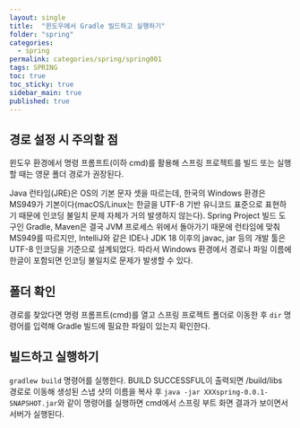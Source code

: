 ```yaml
---
layout: single
title:  "윈도우에서 Gradle 빌드하고 실행하기"
folder: "spring"
categories:
  - spring
permalink: categories/spring/spring001
tags: SPRING
toc: true
toc_sticky: true
sidebar_main: true
published: true
---
```


## 경로 설정 시 주의할 점
윈도우 환경에서 명령 프롬프트(이하 cmd)를 활용해 스프링 프로젝트를 빌드 또는 실행할 때는 영문 폴더 경로가 권장된다.

Java 런타임(JRE)은 OS의 기본 문자 셋을 따르는데, 한국의 Windows 환경은 MS949가 기본이다(macOS/Linux는 한글을 UTF-8 기반 유니코드 표준으로 표현하기 때문에 인코딩 불일치 문제 자체가 거의 발생하지 않는다). Spring Project 빌드 도구인 Gradle, Maven은 결국 JVM 프로세스 위에서 돌아가기 때문에 런타임에 맞춰 MS949를 따르지만, IntelliJ와 같은 IDE나 JDK 18 이후의 javac, jar 등의 개발 툴은 UTF-8 인코딩을 기준으로 설계되었다. 따라서 Windows 환경에서 경로나 파일 이름에 한글이 포함되면 인코딩 불일치로 문제가 발생할 수 있다.

## 폴더 확인
경로를 찾았다면 명령 프롬프트(cmd)를 열고 스프링 프로젝트 폴더로 이동한 후 `dir` 명령어를 입력해 Gradle 빌드에 필요한 파일이 있는지 확인한다.

## 빌드하고 실행하기
`gradlew build` 명령어를 실행한다. BUILD SUCCESSFUL이 출력되면 /build/libs 경로로 이동해 생성된 스냅 샷의 이름을 복사 후 `java -jar XXXspring-0.0.1-SNAPSHOT.jar`와 같이 명령어를 실행하면 cmd에서 스프링 부트 화면 결과가 보이면서 서버가 실행된다.